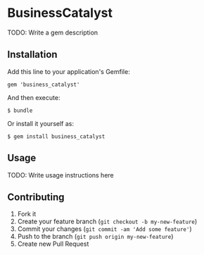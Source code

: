 # BusinessCatalyst

TODO: Write a gem description

## Installation

Add this line to your application's Gemfile:

    gem 'business_catalyst'

And then execute:

    $ bundle

Or install it yourself as:

    $ gem install business_catalyst

## Usage

TODO: Write usage instructions here

## Contributing

1. Fork it
2. Create your feature branch (`git checkout -b my-new-feature`)
3. Commit your changes (`git commit -am 'Add some feature'`)
4. Push to the branch (`git push origin my-new-feature`)
5. Create new Pull Request
